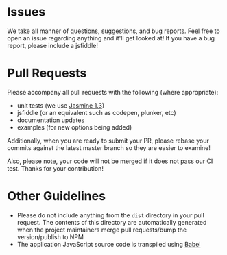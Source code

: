 Issues
======

We take all manner of questions, suggestions, and bug reports. Feel free to open an issue regarding anything and it'll get looked at! If you have a bug report, please include a jsfiddle!

Pull Requests
=============

Please accompany all pull requests with the following (where appropriate):

* unit tests (we use [Jasmine 1.3](http://jasmine.github.io/1.3/introduction.html))
* jsfiddle (or an equivalent such as codepen, plunker, etc)
* documentation updates
* examples (for new options being added)

Additionally, when you are ready to submit your PR, please rebase your commits against the latest master branch so they are easier to examine!

Also, please note, your code will not be merged if it does not pass our CI test. Thanks for your contribution!

Other Guidelines
=============
* Please do not include anything from the `dist` directory in your pull request. The contents of this directory are automatically generated when the project maintainers merge pull requests/bump the version/publish to NPM
* The application JavaScript source code is transpiled using [Babel](https://babeljs.io/)